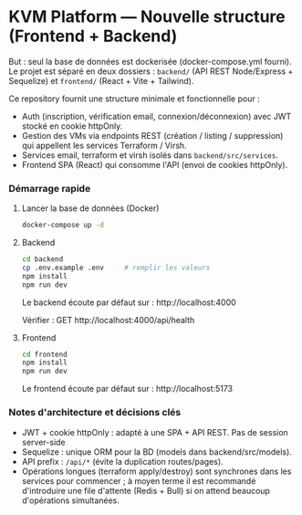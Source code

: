 # KVM Platform — Nouvelle structure (Frontend + Backend)

But : seul la base de données est dockerisée (docker-compose.yml fourni).
Le projet est séparé en deux dossiers : `backend/` (API REST Node/Express + Sequelize) et `frontend/` (React + Vite + Tailwind).

Ce repository fournit une structure minimale et fonctionnelle pour :
- Auth (inscription, vérification email, connexion/déconnexion) avec JWT stocké en cookie httpOnly.
- Gestion des VMs via endpoints REST (création / listing / suppression) qui appellent les services Terraform / Virsh.
- Services email, terraform et virsh isolés dans `backend/src/services`.
- Frontend SPA (React) qui consomme l'API (envoi de cookies httpOnly).


### Démarrage rapide

1) Lancer la base de données (Docker)
   ```bash
   docker-compose up -d
   ```
2) Backend
   ```bash
   cd backend
   cp .env.example .env     # remplir les valeurs
   npm install
   npm run dev
   ```
   Le backend écoute par défaut sur : http://localhost:4000

   Vérifier : GET http://localhost:4000/api/health

3) Frontend
   ```bash
   cd frontend
   npm install
   npm run dev
   ```

   Le frontend écoute par défaut sur : http://localhost:5173

### Notes d'architecture et décisions clés
- JWT + cookie httpOnly : adapté à une SPA + API REST. Pas de session server-side
- Sequelize : unique ORM pour la BD (models dans backend/src/models).
- API prefix : `/api/*` (évite la duplication routes/pages).
- Opérations longues (terraform apply/destroy) sont synchrones dans les services pour commencer ; à moyen terme il est recommandé d'introduire une file d'attente (Redis + Bull) si on attend beaucoup d'opérations simultanées.